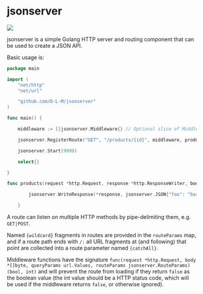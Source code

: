 # jsonserver

![](https://travis-ci.org/D-L-M/jsonserver.svg?branch=master)

jsonserver is a simple Golang HTTP server and routing component that can be used to create a JSON API.

Basic usage is:

```go
package main

import (
    "net/http"
    "net/url"

    "github.com/D-L-M/jsonserver"
)

func main() {

    middleware := []jsonserver.Middleware{} // Optional slice of Middleware functions

    jsonserver.RegisterRoute("GET", "/products/{id}", middleware, products)

    jsonserver.Start(9999)

    select{}

}

func products(request *http.Request, response *http.ResponseWriter, body *[]byte, queryParams url.Values, routeParams jsonserver.RouteParams) {

        jsonserver.WriteResponse(*response, jsonserver.JSON{"foo": "bar", "query_params": queryParams, "route_params": routeParams}, http.StatusOK)

    }
```

A route can listen on multiple HTTP methods by pipe-delimiting them, e.g. `GET|POST`.

Named `{wildcard}` fragments in routes are provided in the `routeParams` map, and if a route path ends with `/:` all URL fragments at (and following) that point are collected into a route parameter named `{catchAll}`.

Middleware functions have the signature `func(request *http.Request, body *[]byte, queryParams url.Values, routeParams jsonserver.RouteParams) (bool, int)` and will prevent the route from loading if they return `false` as the boolean value (the int value should be a HTTP status code, which will be used if the middleware returns `false`, or otherwise ignored).